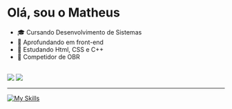 # Olá, sou o Matheus
- 🎓 Cursando Desenvolvimento de Sistemas
- 🔭 Aprofundando em front-end<br>
- 📖 Estudando Html, CSS e C++
- 🤖 Competidor de OBR<br><br>

![](https://github-readme-stats.vercel.app/api?username=Matheus-Gabriel07&theme=dark&hide_border=false&include_all_commits=true&count_private=true)
![](https://github-readme-stats.vercel.app/api/top-langs/?username=Matheus-Gabriel07&theme=dark&hide_border=false&include_all_commits=true&count_private=true&layout=compact)<hr>

[![My Skills](https://skillicons.dev/icons?i=html,css,cpp,figma,ai,pr)](https://skillicons.dev)
